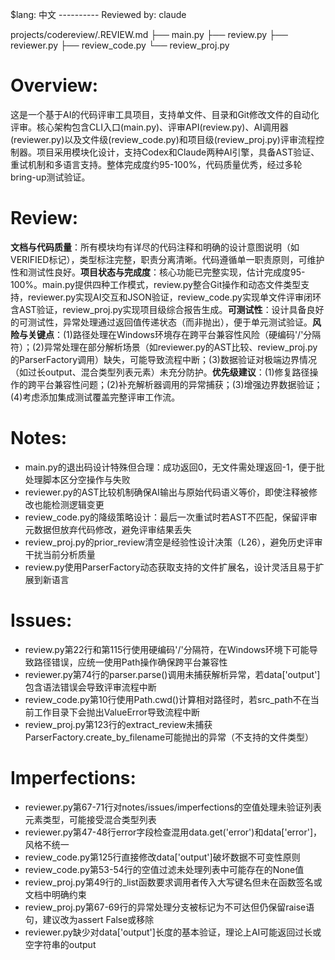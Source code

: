 $lang: 中文
---------- Reviewed by: claude

projects/codereview/.REVIEW.md
    ├── main.py
    ├── review.py
    ├── reviewer.py
    ├── review_code.py
    └── review_proj.py

# Overview:
这是一个基于AI的代码评审工具项目，支持单文件、目录和Git修改文件的自动化评审。核心架构包含CLI入口(main.py)、评审API(review.py)、AI调用器(reviewer.py)以及文件级(review_code.py)和项目级(review_proj.py)评审流程控制器。项目采用模块化设计，支持Codex和Claude两种AI引擎，具备AST验证、重试机制和多语言支持。整体完成度约95-100%，代码质量优秀，经过多轮bring-up测试验证。

# Review:
**文档与代码质量**：所有模块均有详尽的代码注释和明确的设计意图说明（如VERIFIED标记），类型标注完整，职责分离清晰。代码遵循单一职责原则，可维护性和测试性良好。**项目状态与完成度**：核心功能已完整实现，估计完成度95-100%。main.py提供四种工作模式，review.py整合Git操作和动态文件类型支持，reviewer.py实现AI交互和JSON验证，review_code.py实现单文件评审闭环含AST验证，review_proj.py实现项目级综合报告生成。**可测试性**：设计具备良好的可测试性，异常处理通过返回值传递状态（而非抛出），便于单元测试验证。**风险与关键点**：(1)路径处理在Windows环境存在跨平台兼容性风险（硬编码'/'分隔符）；(2)异常处理在部分解析场景（如reviewer.py的AST比较、review_proj.py的ParserFactory调用）缺失，可能导致流程中断；(3)数据验证对极端边界情况（如过长output、混合类型列表元素）未充分防护。**优先级建议**：(1)修复路径操作的跨平台兼容性问题；(2)补充解析器调用的异常捕获；(3)增强边界数据验证；(4)考虑添加集成测试覆盖完整评审工作流。

# Notes:
- main.py的退出码设计特殊但合理：成功返回0，无文件需处理返回-1，便于批处理脚本区分空操作与失败
- reviewer.py的AST比较机制确保AI输出与原始代码语义等价，即使注释被修改也能检测逻辑变更
- review_code.py的降级策略设计：最后一次重试时若AST不匹配，保留评审元数据但放弃代码修改，避免评审结果丢失
- review_proj.py的prior_review清空是经验性设计决策（L26），避免历史评审干扰当前分析质量
- review.py使用ParserFactory动态获取支持的文件扩展名，设计灵活且易于扩展到新语言
# Issues:
- review.py第22行和第115行使用硬编码'/'分隔符，在Windows环境下可能导致路径错误，应统一使用Path操作确保跨平台兼容性
- reviewer.py第74行的parser.parse()调用未捕获解析异常，若data['output']包含语法错误会导致评审流程中断
- review_code.py第10行使用Path.cwd()计算相对路径时，若src_path不在当前工作目录下会抛出ValueError导致流程中断
- review_proj.py第123行的extract_review未捕获ParserFactory.create_by_filename可能抛出的异常（不支持的文件类型）
# Imperfections:
- reviewer.py第67-71行对notes/issues/imperfections的空值处理未验证列表元素类型，可能接受混合类型列表
- reviewer.py第47-48行error字段检查混用data.get('error')和data['error']，风格不统一
- review_code.py第125行直接修改data['output']破坏数据不可变性原则
- review_code.py第53-54行的空值过滤未处理列表中可能存在的None值
- review_proj.py第49行的_list函数要求调用者传入大写键名但未在函数签名或文档中明确约束
- review_proj.py第67-69行的异常处理分支被标记为不可达但仍保留raise语句，建议改为assert False或移除
- reviewer.py缺少对data['output']长度的基本验证，理论上AI可能返回过长或空字符串的output